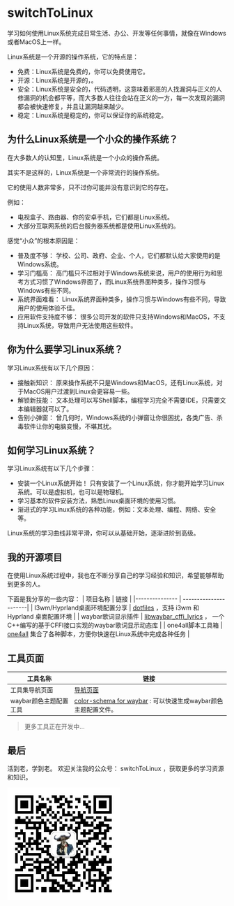 # switchToLinux
学习如何使用Linux系统完成日常生活、办公、开发等任何事情，就像在Windows或者MacOS上一样。

Linux系统是一个开源的操作系统，它的特点是：
* 免费：Linux系统是免费的，你可以免费使用它。
* 开源：Linux系统是开源的，。
* 安全：Linux系统是安全的，代码透明，这意味着邪恶的人找漏洞与正义的人修漏洞的机会都平等，而大多数人往往会站在正义的一方，每一次发现的漏洞都会被快速修复，并且让漏洞越来越少。
* 稳定：Linux系统是稳定的，你可以保证你的系统稳定。


## 为什么Linux系统是一个小众的操作系统？
在大多数人的认知里，Linux系统是一个小众的操作系统。

其实不是这样的，Linux系统是一个非常流行的操作系统。

它的使用人数非常多，只不过你可能并没有意识到它的存在。

例如：
- 电视盒子、路由器、你的安卓手机，它们都是Linux系统。
- 大部分互联网系统的后台服务器系统都是使用Linux系统的。


感觉“小众”的根本原因是：
- 普及度不够： 学校、公司、政府、企业、个人，它们都默认给大家使用的是Windows系统。
- 学习门槛高： 高门槛只不过相对于Windows系统来说，用户的使用行为和思考方式习惯了Windows界面了，而Linux系统界面种类多，操作习惯与Windows有些不同。
- 系统界面难看： Linux系统界面种类多，操作习惯与Windows有些不同，导致用户的使用体验不佳。
- 应用软件支持度不够： 很多公司开发的软件只支持Windows和MacOS，不支持Linux系统，导致用户无法使用这些软件。

## 你为什么要学习Linux系统？

学习Linux系统有以下几个原因：
- 接触新知识： 原来操作系统不只是Windows和MacOS，还有Linux系统，对于MacOS用户过渡到Linux会更容易一些。
- 解锁新技能： 文本处理可以写Shell脚本，编程学习完全不需要IDE，只需要文本编辑器就可以了。
- 告别小弹窗： 曾几何时，Windows系统的小弹窗让你很困扰，各类广告、杀毒软件让你的电脑变慢，不堪其扰。

## 如何学习Linux系统？

学习Linux系统有以下几个步骤：
- 安装一个Linux系统开始！ 只有安装了一个Linux系统，你才能开始学习Linux系统。可以是虚拟机，也可以是物理机。
- 学习基本的软件安装方法，熟悉Linux桌面环境的使用习惯。
- 渐进式的学习Linux系统的各种功能，例如：文本处理、编程、网络、安全等。

Linux系统的学习曲线非常平滑，你可以从基础开始，逐渐进阶到高级。


## 我的开源项目

在使用Linux系统过程中，我也在不断分享自己的学习经验和知识，希望能够帮助到更多的人。

下面是我分享的一些内容：
| 项目名称  | 链接 |
|--------------- | ----------------------|
| I3wm/Hyprland桌面环境配置分享      |  [dotfiles](https://github.com/switchToLinux/dotfiles)  ，支持 i3wm 和 Hyprland 桌面配置环境 |
| waybar歌词显示插件  | [libwaybar_cffi_lyrics](https://github.com/switchToLinux/libwaybar_cffi_lyrics) ， 一个C++编写的基于CFFI接口实现的waybar歌词显示动态库 |
| one4all脚本工具箱 | [one4all](https://github.com/switchToLinux/one4all) 集合了各种脚本，方便你快速在Linux系统中完成各种任务   |

## 工具页面

| 工具名称  | 链接 |
|--------------- | ----------------------|
| 工具集导航页面| [导航页面](https://switchtolinux.github.io/switchToLinux/pages/) |
| waybar颜色主题配置工具 | [color-schema for waybar](https://switchtolinux.github.io/switchToLinux/pages/color-schema/) : 可以快速生成waybar颜色主题配置文件。|

> 更多工具正在开发中...

## 最后

活到老，学到老。
欢迎关注我的公众号： switchToLinux ，获取更多的学习资源和知识。

![img](images/qrcode_for_switchToLinux.jpg)
